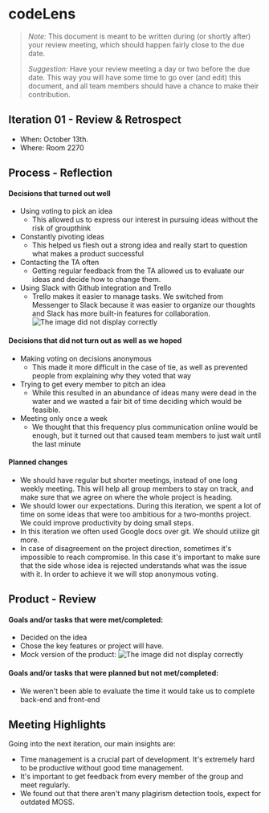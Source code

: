 # codeLens

 > _Note:_ This document is meant to be written during (or shortly after) your review meeting, which should happen fairly close to the due date.      
 >      
 > _Suggestion:_ Have your review meeting a day or two before the due date. This way you will have some time to go over (and edit) this document, and all team members should have a chance to make their contribution.


## Iteration 01 - Review & Retrospect

 * When: October 13th.
 * Where: Room 2270

## Process - Reflection


#### Decisions that turned out well

* Using voting to pick an idea
   * This allowed us to express our interest in pursuing ideas without the risk of groupthink
 * Constantly pivoting ideas
   * This helped us flesh out a strong idea and really start to question what makes a product successful
 * Contacting the TA often
   * Getting regular feedback from the TA allowed us to evaluate our ideas and decide how to change them.
 * Using Slack with Github integration and Trello
   * Trello makes it easier to manage tasks. We switched from Messenger to Slack because it was easier to organize our thoughts and Slack has more built-in features for collaboration.
![The image did not display correctly](https://i.imgur.com/DIGF9Ze.png "Layout")
#### Decisions that did not turn out as well as we hoped

 * Making voting on decisions anonymous
   * This made it more difficult in the case of tie, as well as prevented people from explaining why they voted that way
 * Trying to get every member to pitch an idea
   * While this resulted in an abundance of ideas many were dead in the water and we wasted a fair bit of time deciding which would be feasible.
 * Meeting only once a week
   * We thought that this frequency plus communication online would be enough, but it turned out that caused team members to just wait until the last minute


#### Planned changes
 * We should have regular but shorter meetings, instead of one long weekly meeting. This will help all group members to stay on track, and make sure that we agree on where the whole project is heading.
 * We should lower our expectations. During this iteration, we spent a lot of time on some ideas that were too ambitious for a two-months project. We could improve productivity by doing small steps. 
 * In this iteration we often used Google docs over git. We should utilize git more.
 * In case of disagreement on the project direction, sometimes it's impossible to reach compromise. In this case it's important to make sure that the side whose idea is rejected understands what was the issue with it. In order to achieve it we will stop anonymous voting. 

## Product - Review

#### Goals and/or tasks that were met/completed:

 * Decided on the idea
 * Chose the key features or project will have.
 * Mock version of the product: 
 ![The image did not display correctly](https://i.imgur.com/5W8Iy5T.jpg "Layout")

#### Goals and/or tasks that were planned but not met/completed:

 * We weren't been able to evaluate the time it would take us to complete back-end and front-end
 
## Meeting Highlights

Going into the next iteration, our main insights are:

 * Time management is a crucial part of development. It's extremely hard to be productive without good time management. 
 * It's important to get feedback from every member of the group and meet regularly. 
 * We found out that there aren't many plagirism detection tools, expect for outdated MOSS.
